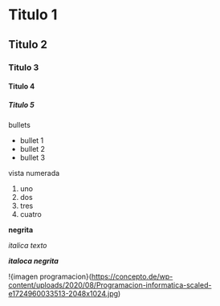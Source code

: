 # Titulo 1
## Titulo 2
### Titulo 3
#### Titulo 4
##### Titulo 5


bullets

* bullet 1
* bullet 2
* bullet 3

vista numerada
1. uno
2. dos
3. tres
4. cuatro

**negrita**

_italica texto_

**_italoca negrita_**

!{imagen programacion}(https://concepto.de/wp-content/uploads/2020/08/Programacion-informatica-scaled-e1724960033513-2048x1024.jpg)


